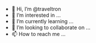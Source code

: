 - 👋 Hi, I’m @traveltron
- 👀 I’m interested in ...
- 🌱 I’m currently learning ...
- 💞️ I’m looking to collaborate on ...
- 📫 How to reach me ...

<!---
traveltron/traveltron is a ✨ special ✨ repository because its `README.md` (this file) appears on your GitHub profile.
You can click the Preview link to take a look at your changes.
--->
